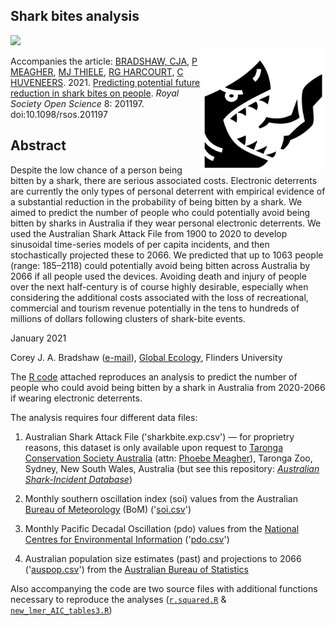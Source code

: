 ## Shark bites analysis
<img align="right" src="sharkbite.png" alt="shark bite" width="200" style="margin-top: 20px">

<a href="https://doi.org/10.5281/zenodo.4461747"><img src="https://zenodo.org/badge/DOI/10.5281/zenodo.4461748.svg"></a>

Accompanies the article: <a href="http://www.flinders.edu.au/people/corey.bradshaw">BRADSHAW, CJA</a>, <a href="https://taronga.org.au/zoo-friends-at-home/team-taronga-wildlife-conservation-officer">P MEAGHER</a>, <a href="https://globalecologyflinders.com/people/#MT">MJ THIELE</a>, <a href="https://directory.science.mq.edu.au/users/rharcour">RG HARCOURT</a>, <a href="https://www.flinders.edu.au/people/charlie.huveneers">C HUVENEERS</a>. 2021. 
<a href="https://doi.org/10.1098/rsos.201197">Predicting potential future reduction in shark bites on people</a>. <em>Royal Society Open Science</em> 8: 201197. doi:10.1098/rsos.201197

## Abstract
Despite the low chance of a person being bitten by a shark, there are serious associated costs. Electronic deterrents are currently the only types of personal deterrent with empirical evidence of a substantial reduction in the probability of being bitten by a shark. We aimed to predict the number of people who could potentially avoid being bitten by sharks in Australia if they wear personal electronic deterrents. We used the Australian Shark Attack File from 1900 to 2020 to
develop sinusoidal time-series models of per capita incidents, and then stochastically projected these to 2066. We predicted that up to 1063 people (range: 185–2118) could potentially avoid being bitten across Australia by 2066 if all people used the devices. Avoiding death and injury of people over the next half-century is of course highly desirable, especially when considering the additional costs associated with the loss of recreational, commercial and tourism revenue potentially in the tens to hundreds of millions of dollars following clusters of shark-bite events.

January 2021

Corey J. A. Bradshaw (<a href="mailto:corey.bradshaw@flinders.edu.au">e-mail</a>),
<a href="http://GlobalEcologyFlinders.com">Global Ecology</a>, Flinders University

The <a href="https://github.com/cjabradshaw/sharkbite/blob/master/sharkbiteGithub.R">R code</a> attached reproduces an analysis to predict the number of people who could avoid being bitten by a shark in Australia from 2020-2066 if wearing electronic deterrents.

The analysis requires four different data files:

1. Australian Shark Attack File ('sharkbite.exp.csv') — for proprietry reasons, this dataset is only available upon request to <a href="https://taronga.org.au/">Taronga Conservation Society Australia</a> (attn: <a href="mailto:pmeagher@zoo.nsw.gov.au">Phoebe Meagher</a>), Taronga Zoo, Sydney, New South Wales, Australia (but see this repository: <a href="https://github.com/cjabradshaw/AustralianSharkIncidentDatabase"><em>Australian Shark-Incident Database</em></a>)

2. Monthly southern oscillation index (soi) values from the Australian <a href="http://www.bom.gov.au">Bureau of Meteorology</a> (BoM) ('<a href="https://github.com/cjabradshaw/sharkbite/blob/master/soi.csv">soi.csv</a>')

3. Monthly Pacific Decadal Oscillation (pdo) values from the <a href="https://www.ncdc.noaa.gov/teleconnections/pdo/ ">National Centres for Environmental Information</a> ('<a href="https://github.com/cjabradshaw/sharkbite/blob/master/pdo.csv">pdo.csv</a>')

4. Australian population size estimates (past) and projections to 2066 ('<a href="https://github.com/cjabradshaw/sharkbite/blob/master/auspop.csv">auspop.csv</a>') from the <a href="https://www.abs.gov.au">Australian Bureau of Statistics</a>

Also accompanying the code are two source files with additional functions necessary to reproduce the analyses (<a href="https://github.com/cjabradshaw/sharkbite/blob/master/r.squared.R"><code>r.squared.R</code></a> & <a href="https://github.com/cjabradshaw/sharkbite/blob/master/new_lmer_AIC_tables3.r"><code>new_lmer_AIC_tables3.R</code></a>)
